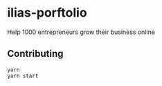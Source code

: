 # ilias-porftolio
Help 1000 entrepreneurs grow their business online

## Contributing

```
yarn
yarn start
```
